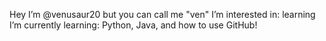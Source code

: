 Hey I’m @venusaur20 but you can call me "ven"
I’m interested in: learning
I’m currently learning: Python, Java, and how to use GitHub!


<!---
venusaur20/venusaur20 is a ✨ special ✨ repository because its `README.md` (this file) appears on your GitHub profile.
You can click the Preview link to take a look at your changes.
--->
